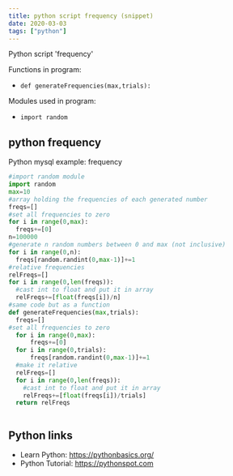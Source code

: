 ```yaml
---
title: python script frequency (snippet)
date: 2020-03-03
tags: ["python"]
---
```

Python script 'frequency'

Functions in program: 
* `def generateFrequencies(max,trials):`

Modules used in program: 
* `import random`

## python frequency

Python mysql example: frequency

```python
#import random module
import random
max=10
#array holding the frequencies of each generated number
freqs=[]
#set all frequencies to zero
for i in range(0,max):
  freqs+=[0]
n=100000
#generate n random numbers between 0 and max (not inclusive)
for i in range(0,n):
  freqs[random.randint(0,max-1)]+=1
#relative frequencies
relFreqs=[]
for i in range(0,len(freqs)):
  #cast int to float and put it in array
  relFreqs+=[float(freqs[i])/n]
#same code but as a function
def generateFrequencies(max,trials):
  freqs=[]
#set all frequencies to zero
  for i in range(0,max):
	  freqs+=[0]
  for i in range(0,trials):
	  freqs[random.randint(0,max-1)]+=1
  #make it relative
  relFreqs=[]
  for i in range(0,len(freqs)):
    #cast int to float and put it in array
    relFreqs+=[float(freqs[i])/trials]
  return relFreqs



```

## Python links

- Learn Python: https://pythonbasics.org/
- Python Tutorial: https://pythonspot.com
